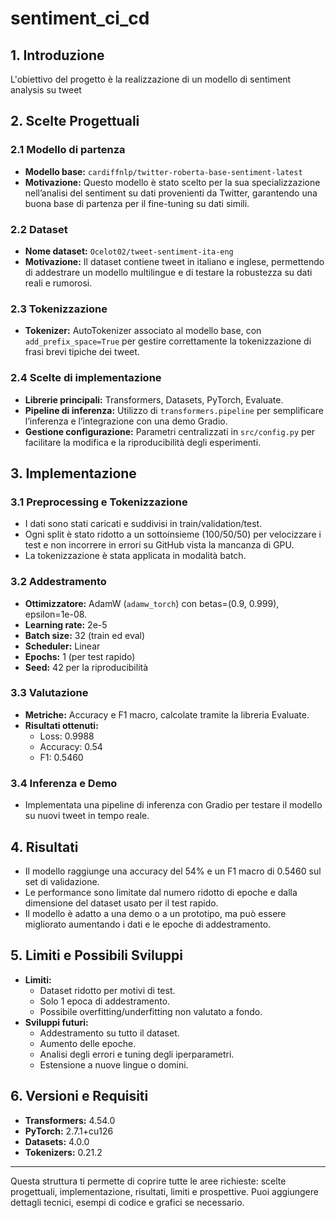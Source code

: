 # sentiment_ci_cd

## 1. Introduzione

L'obiettivo del progetto è la realizzazione di un modello di sentiment analysis su tweet

## 2. Scelte Progettuali

### 2.1 Modello di partenza
- **Modello base:** `cardiffnlp/twitter-roberta-base-sentiment-latest`
- **Motivazione:** Questo modello è stato scelto per la sua specializzazione nell’analisi del sentiment su dati provenienti da Twitter, garantendo una buona base di partenza per il fine-tuning su dati simili.

### 2.2 Dataset
- **Nome dataset:** `Ocelot02/tweet-sentiment-ita-eng`
- **Motivazione:** Il dataset contiene tweet in italiano e inglese, permettendo di addestrare un modello multilingue e di testare la robustezza su dati reali e rumorosi.

### 2.3 Tokenizzazione
- **Tokenizer:** AutoTokenizer associato al modello base, con `add_prefix_space=True` per gestire correttamente la tokenizzazione di frasi brevi tipiche dei tweet.

### 2.4 Scelte di implementazione
- **Librerie principali:** Transformers, Datasets, PyTorch, Evaluate.
- **Pipeline di inferenza:** Utilizzo di `transformers.pipeline` per semplificare l’inferenza e l’integrazione con una demo Gradio.
- **Gestione configurazione:** Parametri centralizzati in `src/config.py` per facilitare la modifica e la riproducibilità degli esperimenti.

## 3. Implementazione

### 3.1 Preprocessing e Tokenizzazione
- I dati sono stati caricati e suddivisi in train/validation/test.
- Ogni split è stato ridotto a un sottoinsieme (100/50/50) per velocizzare i test e non incorrere in errori su GitHub vista la mancanza di GPU.
- La tokenizzazione è stata applicata in modalità batch.

### 3.2 Addestramento
- **Ottimizzatore:** AdamW (`adamw_torch`) con betas=(0.9, 0.999), epsilon=1e-08.
- **Learning rate:** 2e-5
- **Batch size:** 32 (train ed eval)
- **Scheduler:** Linear
- **Epochs:** 1 (per test rapido)
- **Seed:** 42 per la riproducibilità

### 3.3 Valutazione
- **Metriche:** Accuracy e F1 macro, calcolate tramite la libreria Evaluate.
- **Risultati ottenuti:**
  - Loss: 0.9988
  - Accuracy: 0.54
  - F1: 0.5460

### 3.4 Inferenza e Demo
- Implementata una pipeline di inferenza con Gradio per testare il modello su nuovi tweet in tempo reale.

## 4. Risultati

- Il modello raggiunge una accuracy del 54% e un F1 macro di 0.5460 sul set di validazione.
- Le performance sono limitate dal numero ridotto di epoche e dalla dimensione del dataset usato per il test rapido.
- Il modello è adatto a una demo o a un prototipo, ma può essere migliorato aumentando i dati e le epoche di addestramento.

## 5. Limiti e Possibili Sviluppi

- **Limiti:**  
  - Dataset ridotto per motivi di test.
  - Solo 1 epoca di addestramento.
  - Possibile overfitting/underfitting non valutato a fondo.
- **Sviluppi futuri:**  
  - Addestramento su tutto il dataset.
  - Aumento delle epoche.
  - Analisi degli errori e tuning degli iperparametri.
  - Estensione a nuove lingue o domini.

## 6. Versioni e Requisiti

- **Transformers:** 4.54.0
- **PyTorch:** 2.7.1+cu126
- **Datasets:** 4.0.0
- **Tokenizers:** 0.21.2

---

Questa struttura ti permette di coprire tutte le aree richieste: scelte progettuali, implementazione, risultati, limiti e prospettive. Puoi aggiungere dettagli tecnici, esempi di codice e grafici se necessario.
